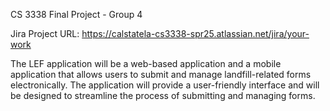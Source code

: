 CS 3338 Final Project - Group 4

Jira Project URL: https://calstatela-cs3338-spr25.atlassian.net/jira/your-work

The LEF application will be a web-based application and a mobile application that allows users to submit and manage landfill-related forms electronically. The application will provide a user-friendly interface and will be designed to streamline the process of submitting and managing forms.
